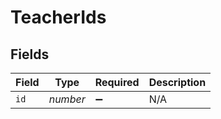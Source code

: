 # TeacherIds


## Fields

| Field              | Type               | Required           | Description        |
| ------------------ | ------------------ | ------------------ | ------------------ |
| `id`               | *number*           | :heavy_minus_sign: | N/A                |